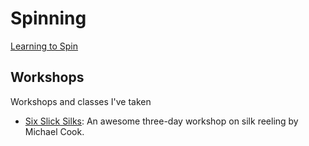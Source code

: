 # Spinning

[Learning to Spin](hobbies/spinning/learning-to-spin)

## Workshops

Workshops and classes I've taken

* [Six Slick Silks](hobbies/spinning/silk-reeling-workshop): An awesome three-day workshop on silk reeling by Michael Cook.
